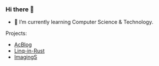 ### Hi there 👋

<!--
**StardustDL/StardustDL** is a ✨ _special_ ✨ repository because its `README.md` (this file) appears on your GitHub profile.

Here are some ideas to get you started:

- 🔭 I’m currently working on ...
- 🌱 I’m currently learning ...
- 👯 I’m looking to collaborate on ...
- 🤔 I’m looking for help with ...
- 💬 Ask me about ...
- 📫 How to reach me: ...
- 😄 Pronouns: ...
- ⚡ Fun fact: ...
-->

- 🌱 I’m currently learning Computer Science & Technology.

Projects:

- [AcBlog](https://github.com/acblog/acblog)
- [Linq-in-Rust](https://github.com/StardustDL/Linq-in-Rust)
- [ImagingS](https://github.com/StardustDL/ImagingS)
